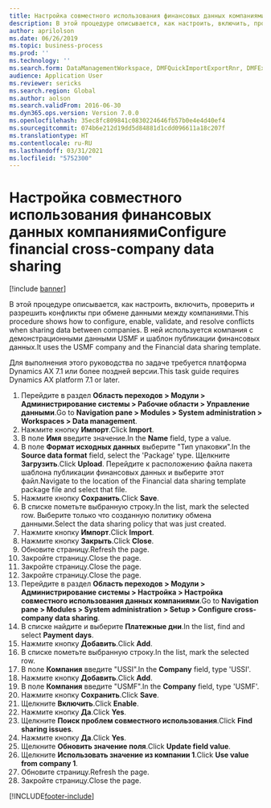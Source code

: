 ```yaml
---
title: Настройка совместного использования финансовых данных компаниями
description: В этой процедуре описывается, как настроить, включить, проверить и разрешить конфликты при обмене данными между компаниями.
author: aprilolson
ms.date: 06/26/2019
ms.topic: business-process
ms.prod: ''
ms.technology: ''
ms.search.form: DataManagementWorkspace, DMFQuickImportExportRnr, DMFExecutionHistoryWorkspace, DMFExecutionHistorySummary, DMFExecutionHistoryEntities,  SysDataSharingConfiguration, SysDataSharingDiscrepencies
audience: Application User
ms.reviewer: sericks
ms.search.region: Global
ms.author: aolson
ms.search.validFrom: 2016-06-30
ms.dyn365.ops.version: Version 7.0.0
ms.openlocfilehash: 35ec8fc809841c0830224646fb57b0e4e4d40ef4
ms.sourcegitcommit: 074b6e212d19dd5d84881d1cdd096611a18c207f
ms.translationtype: HT
ms.contentlocale: ru-RU
ms.lasthandoff: 03/31/2021
ms.locfileid: "5752300"
---
```

# <a name="configure-financial-cross-company-data-sharing"></a><span data-ttu-id="06625-103">Настройка совместного использования финансовых данных компаниями</span><span class="sxs-lookup"><span data-stu-id="06625-103">Configure financial cross-company data sharing</span></span>

[!include [banner](../../includes/banner.md)]

<span data-ttu-id="06625-104">В этой процедуре описывается, как настроить, включить, проверить и разрешить конфликты при обмене данными между компаниями.</span><span class="sxs-lookup"><span data-stu-id="06625-104">This procedure shows how to configure, enable, validate, and resolve conflicts when sharing data between companies.</span></span> <span data-ttu-id="06625-105">В ней используется компания с демонстрационными данными USMF и шаблон публикации финансовых данных.</span><span class="sxs-lookup"><span data-stu-id="06625-105">It uses the USMF company and the Financial data sharing template.</span></span>

<span data-ttu-id="06625-106">Для выполнения этого руководства по задаче требуется платформа Dynamics AX 7.1 или более поздней версии.</span><span class="sxs-lookup"><span data-stu-id="06625-106">This task guide requires Dynamics AX platform 7.1 or later.</span></span>

1. <span data-ttu-id="06625-107">Перейдите в раздел **Область переходов > Модули > Администрирование системы > Рабочие области > Управление данными**.</span><span class="sxs-lookup"><span data-stu-id="06625-107">Go to **Navigation pane > Modules > System administration > Workspaces > Data management**.</span></span>
2. <span data-ttu-id="06625-108">Нажмите кнопку **Импорт**.</span><span class="sxs-lookup"><span data-stu-id="06625-108">Click **Import**.</span></span>
3. <span data-ttu-id="06625-109">В поле **Имя** введите значение.</span><span class="sxs-lookup"><span data-stu-id="06625-109">In the **Name** field, type a value.</span></span>
4. <span data-ttu-id="06625-110">В поле **Формат исходных данных** выберите "Тип упаковки".</span><span class="sxs-lookup"><span data-stu-id="06625-110">In the **Source data format** field, select the 'Package' type.</span></span> <span data-ttu-id="06625-111">Щелкните **Загрузить**.</span><span class="sxs-lookup"><span data-stu-id="06625-111">Click **Upload**.</span></span> <span data-ttu-id="06625-112">Перейдите к расположению файла пакета шаблона публикации финансовых данных и выберите этот файл.</span><span class="sxs-lookup"><span data-stu-id="06625-112">Navigate to the location of the Financial data sharing template package file and select that file.</span></span>
5. <span data-ttu-id="06625-113">Нажмите кнопку **Сохранить**.</span><span class="sxs-lookup"><span data-stu-id="06625-113">Click **Save**.</span></span>
6. <span data-ttu-id="06625-114">В списке пометьте выбранную строку.</span><span class="sxs-lookup"><span data-stu-id="06625-114">In the list, mark the selected row.</span></span> <span data-ttu-id="06625-115">Выберите только что созданную политику обмена данными.</span><span class="sxs-lookup"><span data-stu-id="06625-115">Select the data sharing policy that was just created.</span></span>  
7. <span data-ttu-id="06625-116">Нажмите кнопку **Импорт**.</span><span class="sxs-lookup"><span data-stu-id="06625-116">Click **Import**.</span></span>
8. <span data-ttu-id="06625-117">Нажмите кнопку **Закрыть**.</span><span class="sxs-lookup"><span data-stu-id="06625-117">Click **Close**.</span></span>
9. <span data-ttu-id="06625-118">Обновите страницу.</span><span class="sxs-lookup"><span data-stu-id="06625-118">Refresh the page.</span></span>
10. <span data-ttu-id="06625-119">Закройте страницу.</span><span class="sxs-lookup"><span data-stu-id="06625-119">Close the page.</span></span>
11. <span data-ttu-id="06625-120">Закройте страницу.</span><span class="sxs-lookup"><span data-stu-id="06625-120">Close the page.</span></span>
12. <span data-ttu-id="06625-121">Закройте страницу.</span><span class="sxs-lookup"><span data-stu-id="06625-121">Close the page.</span></span>
13. <span data-ttu-id="06625-122">Перейдите в раздел **Область переходов > Модули > Администрирование системы > Настройка > Настройка совместного использования данных компаниями**.</span><span class="sxs-lookup"><span data-stu-id="06625-122">Go to **Navigation pane > Modules > System administration > Setup > Configure cross-company data sharing**.</span></span>
14. <span data-ttu-id="06625-123">В списке найдите и выберите **Платежные дни**.</span><span class="sxs-lookup"><span data-stu-id="06625-123">In the list, find and select **Payment days**.</span></span>
15. <span data-ttu-id="06625-124">Нажмите кнопку **Добавить**.</span><span class="sxs-lookup"><span data-stu-id="06625-124">Click **Add**.</span></span>
16. <span data-ttu-id="06625-125">В списке пометьте выбранную строку.</span><span class="sxs-lookup"><span data-stu-id="06625-125">In the list, mark the selected row.</span></span>
17. <span data-ttu-id="06625-126">В поле **Компания** введите "USSI".</span><span class="sxs-lookup"><span data-stu-id="06625-126">In the **Company** field, type 'USSI'.</span></span>
18. <span data-ttu-id="06625-127">Нажмите кнопку **Добавить**.</span><span class="sxs-lookup"><span data-stu-id="06625-127">Click **Add**.</span></span>
19. <span data-ttu-id="06625-128">В поле **Компания** введите "USMF".</span><span class="sxs-lookup"><span data-stu-id="06625-128">In the **Company** field, type 'USMF'.</span></span>
20. <span data-ttu-id="06625-129">Нажмите кнопку **Сохранить**.</span><span class="sxs-lookup"><span data-stu-id="06625-129">Click **Save**.</span></span>
21. <span data-ttu-id="06625-130">Щелкните **Включить**.</span><span class="sxs-lookup"><span data-stu-id="06625-130">Click **Enable**.</span></span>
22. <span data-ttu-id="06625-131">Нажмите кнопку **Да**.</span><span class="sxs-lookup"><span data-stu-id="06625-131">Click **Yes**.</span></span>
23. <span data-ttu-id="06625-132">Щелкните **Поиск проблем совместного использования**.</span><span class="sxs-lookup"><span data-stu-id="06625-132">Click **Find sharing issues**.</span></span>
24. <span data-ttu-id="06625-133">Нажмите кнопку **Да**.</span><span class="sxs-lookup"><span data-stu-id="06625-133">Click **Yes**.</span></span>
25. <span data-ttu-id="06625-134">Щелкните **Обновить значение поля**.</span><span class="sxs-lookup"><span data-stu-id="06625-134">Click **Update field value**.</span></span>
26. <span data-ttu-id="06625-135">Щелкните **Использовать значение из компании 1**.</span><span class="sxs-lookup"><span data-stu-id="06625-135">Click **Use value from company 1**.</span></span>
27. <span data-ttu-id="06625-136">Обновите страницу.</span><span class="sxs-lookup"><span data-stu-id="06625-136">Refresh the page.</span></span>
28. <span data-ttu-id="06625-137">Закройте страницу.</span><span class="sxs-lookup"><span data-stu-id="06625-137">Close the page.</span></span>



[!INCLUDE[footer-include](../../../../includes/footer-banner.md)]